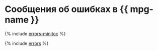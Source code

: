 # Сообщения об ошибках в {{ mpg-name }}

{% include [errors-minitoc](../../_qa/managed-postgresql/minitoc/errors.md) %}

{% include [errors](../../_qa/managed-postgresql/errors.md) %}